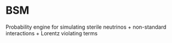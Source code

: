 # BSM
Probability engine for simulating sterile neutrinos + non-standard interactions + Lorentz violating terms

